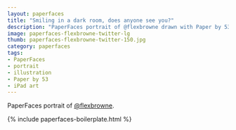 ```yaml
---
layout: paperfaces
title: "Smiling in a dark room, does anyone see you?"
description: "PaperFaces portrait of @flexbrowne drawn with Paper by 53 on an iPad."
image: paperfaces-flexbrowne-twitter-lg
thumb: paperfaces-flexbrowne-twitter-150.jpg
category: paperfaces
tags: 
- PaperFaces
- portrait
- illustration
- Paper by 53
- iPad art
---
```


PaperFaces portrait of [@flexbrowne](http://twitter.com/flexbrowne).

{% include paperfaces-boilerplate.html %}